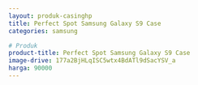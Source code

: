 ```yaml
---
layout: produk-casinghp
title: Perfect Spot Samsung Galaxy S9 Case
categories: samsung

# Produk
product-title: Perfect Spot Samsung Galaxy S9 Case
image-drive: 177a2BjHLqISC5wtx4BdATl9dSacYSV_a
harga: 90000
---
```

